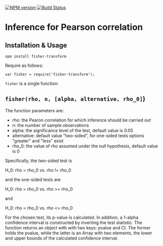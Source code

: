 [![NPM version](https://badge.fury.io/js/fisher-transform.svg)](http://badge.fury.io/js/fisher-transform)
[![Build Status](https://travis-ci.org/Planeshifter/fisher-transform.svg)](https://travis-ci.org/Planeshifter/fisher-transform)

# Inference for Pearson correlation

## Installation & Usage

```
npm install fisher-transform
```

Require as follows:

```
var fisher = require('fisher-transform');
```

`fisher` is a single function:

## `fisher(rho, n, [alpha, alternative, rho_0]`)

The function parameters are:
- rho: the Pearon correlation for which inference should be carried out
- n: the number of sample observations
- alpha: the significance level of the test, default value is 0.05
- alternative: default value "two-sided", for one-sided tests options "greater" and "less" exist
- rho_0: the value of rho assumed under the null hypothesis, default value is 0

Specifically, the two-sided test is 

H_0: rho = rho_0 vs. rho != rho_0 

and the one-sided tests are

H_0: rho = rho_0 vs. rho >= rho_0 

and 

H_0: rho = rho_0 vs. rho <= rho_0 

For the chosen test, its p-value is calculated. In addition, a 1-alpha confidence interval is constructed by inverting the test statistic. The function returns an object with with two keys: pvalue and CI. The former holds the pvalue, while the latter is an Array with two elements, the lower and upper bounds of the calculated confidence interval.
